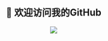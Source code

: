 <h2 align="center">👋 欢迎访问我的GitHub</h2>
<div align="center" ><img order-radius="100px" src="https://i.giphy.com/media/13HgwGsXF0aiGY/giphy.webp"/></div>
<br>
